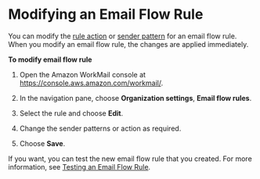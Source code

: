 # Modifying an Email Flow Rule<a name="modify-email-flow-rule"></a>

You can modify the [rule action](email-flows.md#email-flows-rule-actions) or [sender pattern](email-flows.md#email-flows-patterns) for an email flow rule\. When you modify an email flow rule, the changes are applied immediately\.

**To modify email flow rule**

1. Open the Amazon WorkMail console at [https://console\.aws\.amazon\.com/workmail/](https://console.aws.amazon.com/workmail/)\.

1. In the navigation pane, choose **Organization settings**, **Email flow rules**\.

1. Select the rule and choose **Edit**\.

1. Change the sender patterns or action as required\.

1. Choose **Save**\.

If you want, you can test the new email flow rule that you created\. For more information, see [Testing an Email Flow Rule](test-email-flow-rule.md)\.
